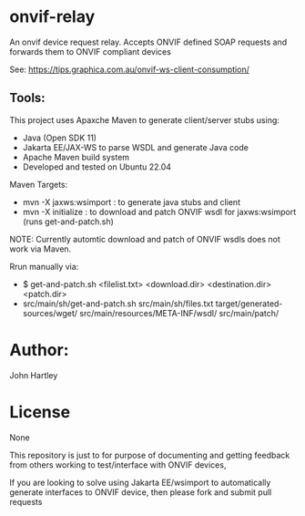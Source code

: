 # onvif-relay
An onvif device request relay.
Accepts ONVIF defined SOAP requests and forwards them to ONVIF compliant devices

See: https://tips.graphica.com.au/onvif-ws-client-consumption/

## Tools:

This project uses Apaxche Maven to generate client/server stubs using:
- Java (Open SDK 11)
- Jakarta EE/JAX-WS to parse WSDL and generate Java code
- Apache Maven build system
- Developed and tested on Ubuntu 22.04

Maven Targets:
- mvn -X jaxws:wsimport : to generate java stubs and client
- mvn -X initialize : to download and patch ONVIF wsdl for jaxws:wsimport (runs get-and-patch.sh)

NOTE: Currently automtic download and patch of ONVIF wsdls does not work via Maven.

Rrun manually via:
- $ get-and-patch.sh <filelist.txt> <download.dir> <destination.dir> <patch.dir>
- src/main/sh/get-and-patch.sh src/main/sh/files.txt target/generated-sources/wget/ src/main/resources/META-INF/wsdl/ src/main/patch/


# Author:

John Hartley

# License

None

This repository is just to for purpose of documenting and getting feedback from others working to test/interface with ONVIF devices, 

If you are looking to solve using Jakarta EE/wsimport to automatically generate interfaces to ONVIF device, then please fork and submit pull requests
 
